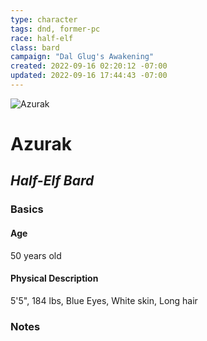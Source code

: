 ```yaml
---
type: character
tags: dnd, former-pc
race: half-elf
class: bard
campaign: "Dal Glug's Awakening"
created: 2022-09-16 02:20:12 -07:00
updated: 2022-09-16 17:44:43 -07:00
---
```

![Azurak](https://cdn.discordapp.com/attachments/878055103267995661/878060054014750760/2Q.png)
# **Azurak**
## *Half-Elf Bard*

### **Basics**
#### Age
50 years old

#### Physical Description
5'5", 184 lbs, Blue Eyes, White skin, Long hair


### **Notes**
